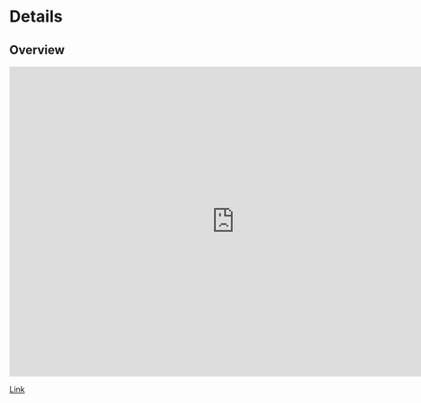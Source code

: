 # Details

## Overview 

<iframe src="https://wustl.app.box.com/embed/s/g2ft0p0oahetnzukojand3xa9jkwdmc6?sortColumn=date&view=list" width="800" height="550" frameborder="0" allowfullscreen webkitallowfullscreen msallowfullscreen></iframe>

[Link](https://wustl.box.com/s/g2ft0p0oahetnzukojand3xa9jkwdmc6)
